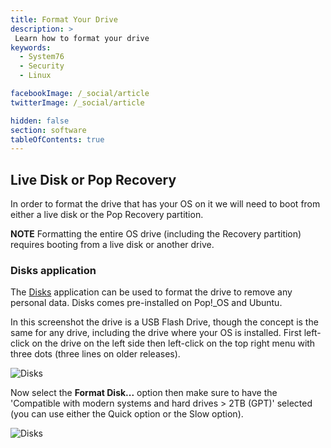 ```yaml
---
title: Format Your Drive
description: >
 Learn how to format your drive
keywords:
  - System76
  - Security
  - Linux

facebookImage: /_social/article
twitterImage: /_social/article

hidden: false
section: software
tableOfContents: true
---
```


<!--
- Document Version: 1.0.0
- Date: (8-27-2020)
- Author: Aaron Honeycutt
- Contributing Editor(s): Nathaniel Warburton
-->

## Live Disk or Pop Recovery

In order to format the drive that has your OS on it we will need to boot from either a live disk or the Pop Recovery partition.

**NOTE** Formatting the entire OS drive (including the Recovery partition) requires booting from a live disk or another drive.

### Disks application

The <u>Disks</u> application can be used to format the drive to remove any personal data. Disks comes pre-installed on Pop!\_OS and Ubuntu.

In this screenshot the drive is a USB Flash Drive, though the concept is the same for any drive, including the drive where your OS is installed. First left-click on the drive on the left side then left-click on the top right menu with three dots (three lines on older releases).

![Disks](/images/format-drive/disks-format-disk.png)

Now select the **Format Disk...** option then make sure to have the 'Compatible with modern systems and hard drives > 2TB (GPT)' selected (you can use either the Quick option or the Slow option).

![Disks](/images/format-drive/disks-format-disk2.png)
